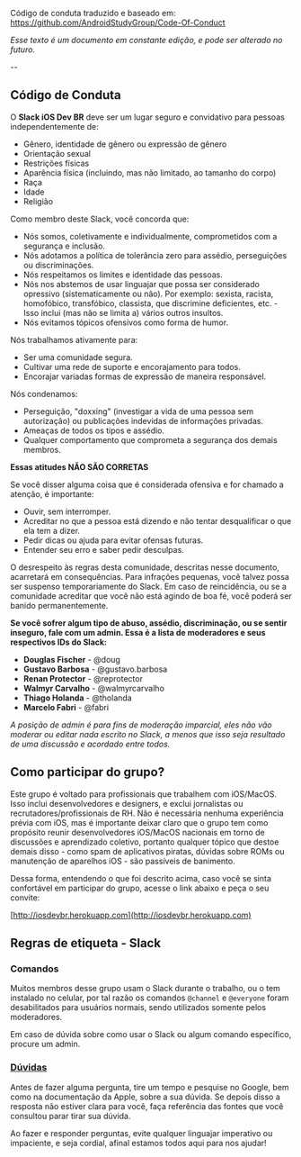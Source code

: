 
Código de conduta traduzido e baseado em: https://github.com/AndroidStudyGroup/Code-Of-Conduct

*Esse texto é um documento em constante edição, e pode ser alterado no futuro.*

--

## Código de Conduta

O **Slack iOS Dev BR** deve ser um lugar seguro e convidativo para pessoas independentemente de:
- Gênero, identidade de gênero ou expressão de gênero
- Orientação sexual
- Restrições físicas
- Aparência física (incluindo, mas não limitado, ao tamanho do corpo)
- Raça
- Idade
- Religião

Como membro deste Slack, você concorda que:

* Nós somos, coletivamente e individualmente, comprometidos com a segurança e inclusão.
* Nós adotamos a política de tolerância zero para assédio, perseguições ou discriminações.
* Nós respeitamos os limites e identidade das pessoas.
* Nós nos abstemos de usar linguajar que possa ser considerado opressivo (sistematicamente ou não). Por exemplo: sexista, racista, homofóbico, transfóbico, classista, que discrimine deficientes, etc. - Isso inclui (mas não se limita a) vários outros insultos.
* Nós evitamos tópicos ofensivos como forma de humor.

Nós trabalhamos ativamente para:

* Ser uma comunidade segura.
* Cultivar uma rede de suporte e encorajamento para todos.
* Encorajar variadas formas de expressão de maneira responsável.

Nós condenamos:

* Perseguição, "doxxing" (investigar a vida de uma pessoa sem autorização) ou publicações indevidas de informações privadas.
* Ameaças de todos os tipos e assédio.
* Qualquer comportamento que comprometa a segurança dos demais membros.

**Essas atitudes NÃO SÃO CORRETAS**

Se você disser alguma coisa que é considerada ofensiva e for chamado a atenção, é importante:

* Ouvir, sem interromper.
* Acreditar no que a pessoa está dizendo e não tentar desqualificar o que ela tem a dizer.
* Pedir dicas ou ajuda para evitar ofensas futuras.
* Entender seu erro e saber pedir desculpas.

O desrespeito às regras desta comunidade, descritas nesse documento, acarretará em consequências. Para infrações pequenas, você talvez possa ser suspenso temporariamente do Slack. Em caso de reincidência, ou se a comunidade acreditar que você não está agindo de boa fé, você poderá ser banido permanentemente.

**Se você sofrer algum tipo de abuso, assédio, discriminação, ou se sentir inseguro, fale com um admin. Essa é a lista de moderadores e seus respectivos IDs do Slack:**

* **Douglas Fischer** - @doug
* **Gustavo Barbosa** - @gustavo.barbosa
* **Renan Protector** - @reprotector
* **Walmyr Carvalho** - @walmyrcarvalho
* **Thiago Holanda** - @tholanda
* **Marcelo Fabri** - @fabri

*A posição de admin é para fins de moderação imparcial, eles não vão moderar ou editar nada escrito no Slack, a menos que isso seja resultado de uma discussão e acordado entre todos.*

## Como participar do grupo?

Este grupo é voltado para profissionais que trabalhem com iOS/MacOS. Isso inclui desenvolvedores e designers, e exclui jornalistas ou recrutadores/profissionais de RH. Não é necessária nenhuma experiência prévia com iOS, mas é importante deixar claro que o grupo tem como propósito reunir desenvolvedores iOS/MacOS nacionais em torno de discussões e aprendizado coletivo, portanto qualquer tópico que destoe demais disso - como spam de aplicativos piratas, dúvidas sobre ROMs ou manutenção de aparelhos iOS - são passíveis de banimento. 

Dessa forma, entendendo o que foi descrito acima, caso você se sinta confortável em participar do grupo, acesse o link abaixo e peça o seu convite:

[http://iosdevbr.herokuapp.com](http://iosdevbr.herokuapp.com)

## Regras de etiqueta - Slack

### Comandos

Muitos membros desse grupo usam o Slack durante o trabalho, ou o tem instalado no celular, por tal razão os comandos `@channel` e `@everyone` foram desabilitados para usuários normais, sendo utilizados somente pelos moderadores.

Em caso de dúvida sobre como usar o Slack ou algum comando específico, procure um admin.

### [Dúvidas](#duvidas)

Antes de fazer alguma pergunta, tire um tempo e pesquise no Google, bem como na documentação da Apple, sobre a sua dúvida. Se depois disso a resposta não estiver clara para você, faça referência das fontes que você consultou parar tirar sua dúvida.

Ao fazer e responder perguntas, evite qualquer linguajar imperativo ou impaciente, e seja cordial, afinal estamos todos aqui para nos ajudar!

